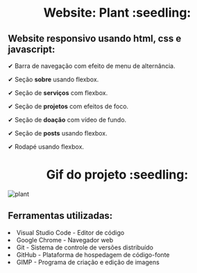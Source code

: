 <h1 align="center">Website: Plant :seedling:</h1>

<h2> Website responsivo usando html, css e javascript: </h2>
<p> ✔ Barra de navegação com efeito de menu de alternância. </p>
<p> ✔ Seção <strong>sobre</strong> usando flexbox. </p>
<p> ✔ Seção de <strong>serviços</strong> com flexbox. </p>
<p> ✔ Seção de <strong>projetos</strong> com efeitos de foco. </p>
<p> ✔ Seção de <strong>doação</strong> com vídeo de fundo. </p>
<p> ✔ Seção de <strong>posts</strong> usando flexbox. </p>
<p> ✔ Rodapé usando flexbox. </p>

<h1 align="center">Gif do projeto :seedling:</h1>

![plant](https://user-images.githubusercontent.com/97335833/151198385-3d9baa26-11e6-4105-a767-72dae88a736b.gif)

<h2> Ferramentas utilizadas: </h2>
<li> Visual Studio Code - Editor de código </li>
<li> Google Chrome - Navegador web </li>
<li> Git - Sistema de controle de versões distribuído </li>
<li> GitHub - Plataforma de hospedagem de código-fonte </li>
<li> GIMP - Programa de criação e edição de imagens </li>
